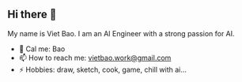 ## Hi there 👋
My name is Viet Bao. I am an AI Engineer with a strong passion for AI.

- 🤔 Cal me: Bao
- 📫 How to reach me: vietbao.work@gmail.com
- ⚡ Hobbies: draw, sketch, cook, game,  chill with ai...

